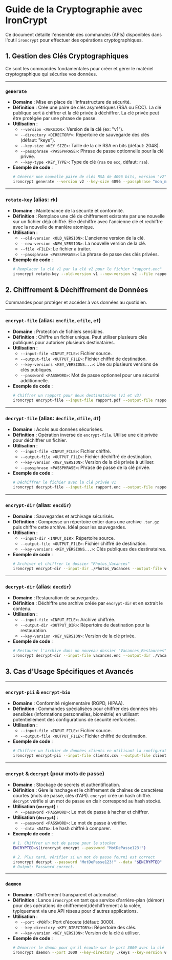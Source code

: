 # Guide de la Cryptographie avec IronCrypt

Ce document détaille l'ensemble des commandes (APIs) disponibles dans l'outil `ironcrypt` pour effectuer des opérations cryptographiques.

## 1. Gestion des Clés Cryptographiques

Ce sont les commandes fondamentales pour créer et gérer le matériel cryptographique qui sécurise vos données.

---

### `generate`

*   **Domaine** : Mise en place de l'infrastructure de sécurité.
*   **Définition** : Crée une paire de clés asymétriques (RSA ou ECC). La clé publique sert à chiffrer et la clé privée à déchiffrer. La clé privée peut être protégée par une phrase de passe.
*   **Utilisation** :
    *   `--version <VERSION>`: Version de la clé (ex: "v1").
    *   `--directory <DIRECTORY>`: Répertoire de sauvegarde des clés (défaut: "keys").
    *   `--key-size <KEY_SIZE>`: Taille de la clé RSA en bits (défaut: 2048).
    *   `--passphrase <PASSPHRASE>`: Phrase de passe optionnelle pour la clé privée.
    *   `--key-type <KEY_TYPE>`: Type de clé (`rsa` ou `ecc`, défaut: `rsa`).
*   **Exemple de code** :
    ```sh
    # Générer une nouvelle paire de clés RSA de 4096 bits, version "v2"
    ironcrypt generate --version v2 --key-size 4096 --passphrase "mon_mot_de_passe_secret"
    ```

---

### `rotate-key` (alias: `rk`)

*   **Domaine** : Maintenance de la sécurité et conformité.
*   **Définition** : Remplace une clé de chiffrement existante par une nouvelle sur un fichier déjà chiffré. Elle déchiffre avec l'ancienne clé et rechiffre avec la nouvelle de manière atomique.
*   **Utilisation** :
    *   `--old-version <OLD_VERSION>`: L'ancienne version de la clé.
    *   `--new-version <NEW_VERSION>`: La nouvelle version de la clé.
    *   `--file <FILE>`: Le fichier à traiter.
    *   `--passphrase <PASSPHRASE>`: La phrase de passe des clés privées.
*   **Exemple de code** :
    ```sh
    # Remplacer la clé v1 par la clé v2 pour le fichier "rapport.enc"
    ironcrypt rotate-key --old-version v1 --new-version v2 --file rapport.enc --passphrase "phrase_secrete_des_cles"
    ```

## 2. Chiffrement & Déchiffrement de Données

Commandes pour protéger et accéder à vos données au quotidien.

---

### `encrypt-file` (alias: `encfile`, `efile`, `ef`)

*   **Domaine** : Protection de fichiers sensibles.
*   **Définition** : Chiffre un fichier unique. Peut utiliser plusieurs clés publiques pour autoriser plusieurs destinataires.
*   **Utilisation** :
    *   `--input-file <INPUT_FILE>`: Fichier source.
    *   `--output-file <OUTPUT_FILE>`: Fichier chiffré de destination.
    *   `--key-versions <KEY_VERSIONS...>`: Une ou plusieurs versions de clés publiques.
    *   `--password <PASSWORD>`: Mot de passe optionnel pour une sécurité additionnelle.
*   **Exemple de code** :
    ```sh
    # Chiffrer un rapport pour deux destinataires (v1 et v3)
    ironcrypt encrypt-file --input-file rapport.pdf --output-file rapport.enc --key-versions v1 v3
    ```

---

### `decrypt-file` (alias: `decfile`, `dfile`, `df`)

*   **Domaine** : Accès aux données sécurisées.
*   **Définition** : Opération inverse de `encrypt-file`. Utilise une clé privée pour déchiffrer un fichier.
*   **Utilisation** :
    *   `--input-file <INPUT_FILE>`: Fichier chiffré.
    *   `--output-file <OUTPUT_FILE>`: Fichier déchiffré de destination.
    *   `--key-version <KEY_VERSION>`: Version de la clé privée à utiliser.
    *   `--passphrase <PASSPHRASE>`: Phrase de passe de la clé privée.
*   **Exemple de code** :
    ```sh
    # Déchiffrer le fichier avec la clé privée v1
    ironcrypt decrypt-file --input-file rapport.enc --output-file rapport_dechien.pdf --key-version v1 --passphrase "ma_phrase_secrete"
    ```

---

### `encrypt-dir` (alias: `encdir`)

*   **Domaine** : Sauvegardes et archivage sécurisés.
*   **Définition** : Compresse un répertoire entier dans une archive `.tar.gz` puis chiffre cette archive. Idéal pour les sauvegardes.
*   **Utilisation** :
    *   `--input-dir <INPUT_DIR>`: Répertoire source.
    *   `--output-file <OUTPUT_FILE>`: Fichier chiffré de destination.
    *   `--key-versions <KEY_VERSIONS...>`: Clés publiques des destinataires.
*   **Exemple de code** :
    ```sh
    # Archiver et chiffrer le dossier "Photos_Vacances"
    ironcrypt encrypt-dir --input-dir ./Photos_Vacances --output-file vacances.enc --key-versions v1
    ```

---

### `decrypt-dir` (alias: `decdir`)

*   **Domaine** : Restauration de sauvegardes.
*   **Définition** : Déchiffre une archive créée par `encrypt-dir` et en extrait le contenu.
*   **Utilisation** :
    *   `--input-file <INPUT_FILE>`: Archive chiffrée.
    *   `--output-dir <OUTPUT_DIR>`: Répertoire de destination pour la restauration.
    *   `--key-version <KEY_VERSION>`: Version de la clé privée.
*   **Exemple de code** :
    ```sh
    # Restaurer l'archive dans un nouveau dossier "Vacances_Restaurees"
    ironcrypt decrypt-dir --input-file vacances.enc --output-dir ./Vacances_Restaurees --key-version v1
    ```

## 3. Cas d'Usage Spécifiques et Avancés

---

### `encrypt-pii` & `encrypt-bio`

*   **Domaine** : Conformité réglementaire (RGPD, HIPAA).
*   **Définition** : Commandes spécialisées pour chiffrer des données très sensibles (informations personnelles, biométrie) en utilisant potentiellement des configurations de sécurité renforcées.
*   **Utilisation** :
    *   `--input-file <INPUT_FILE>`: Fichier source.
    *   `--output-file <OUTPUT_FILE>`: Fichier chiffré de destination.
*   **Exemple de code** :
    ```sh
    # Chiffrer un fichier de données clients en utilisant la configuration PII
    ironcrypt encrypt-pii --input-file clients.csv --output-file clients.csv.enc
    ```

---

### `encrypt` & `decrypt` (pour mots de passe)

*   **Domaine** : Stockage de secrets et authentification.
*   **Définition** : Gère le hachage et le chiffrement de chaînes de caractères courtes (mots de passe, clés d'API). `encrypt` crée un hash chiffré. `decrypt` vérifie si un mot de passe en clair correspond au hash stocké.
*   **Utilisation (`encrypt`)** :
    *   `--password <PASSWORD>`: Le mot de passe à hacher et chiffrer.
*   **Utilisation (`decrypt`)** :
    *   `--password <PASSWORD>`: Le mot de passe à vérifier.
    *   `--data <DATA>`: Le hash chiffré à comparer.
*   **Exemple de code** :
    ```sh
    # 1. Chiffrer un mot de passe pour le stocker
    ENCRYPTED=$(ironcrypt encrypt --password "MotDePasse123!")

    # 2. Plus tard, vérifier si un mot de passe fourni est correct
    ironcrypt decrypt --password "MotDePasse123!" --data "$ENCRYPTED"
    # Output: Password correct.
    ```

---

### `daemon`

*   **Domaine** : Chiffrement transparent et automatisé.
*   **Définition** : Lance `ironcrypt` en tant que service d'arrière-plan (démon) pour des opérations de chiffrement/déchiffrement à la volée, typiquement via une API réseau pour d'autres applications.
*   **Utilisation** :
    *   `--port <PORT>`: Port d'écoute (défaut: 3000).
    *   `--key-directory <KEY_DIRECTORY>`: Répertoire des clés.
    *   `--key-version <KEY_VERSION>`: Version de la clé à utiliser.
*   **Exemple de code** :
    ```sh
    # Démarrer le démon pour qu'il écoute sur le port 3000 avec la clé v1
    ironcrypt daemon --port 3000 --key-directory ./keys --key-version v1
    ```

